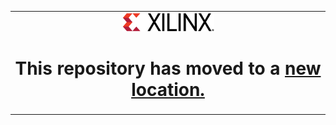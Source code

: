 <table>
 <tr width="100%">
    <td align="center"><img src="https://raw.githubusercontent.com/Xilinx/Image-Collateral/main/xilinx-logo.png" width="30%"/><h1>This repository has moved to a <a href="https://github.com/Xilinx/Vitis-Tutorials/tree/master/AI_Engine_Development/Design_Tutorials/04-custom-platform-emulation">new location.</a></h1>
    </td>
 </tr>
</table>
